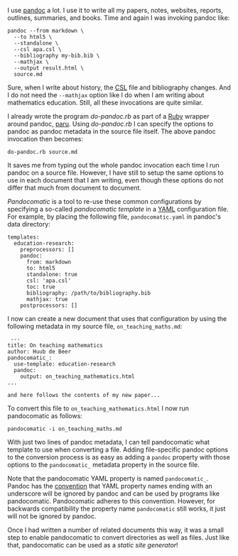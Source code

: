 I use [pandoc](http://pandoc.org/) a lot. I use it to write all my papers,
notes, websites, reports, outlines, summaries, and books. Time and again I was
invoking pandoc like: 

~~~{.bash}
pandoc --from markdown \
  --to html5 \
  --standalone \
  --csl apa.csl \
  --bibliography my-bib.bib \
  --mathjax \
  --output result.html \
  source.md
~~~

Sure, when I write about history, the [CSL](http://citationstyles.org/) file
and bibliography changes. And I do not need the `--mathjax` option like I do
when I am writing about mathematics education. Still, all these invocations
are quite similar. 
  
I already wrote the program *do-pandoc.rb* as part of a
[Ruby](https://www.ruby-lang.org/en/) wrapper around pandoc,
[paru](https://heerdebeer.org/Software/markdown/paru/). Using *do-pandoc.rb* I
can specify the options to pandoc as pandoc metadata in the source file
itself. The above pandoc invocation then becomes:

~~~{.bash}
do-pandoc.rb source.md
~~~

It saves me from typing out the whole pandoc invocation each time I run pandoc
on a source file. However, I have still to setup the same options to use in
each document that I am writing, even though these options do not differ that
much from document to document.

*Pandocomatic* is a tool to re-use these common configurations by specifying a
so-called *pandocomatic template* in a [YAML](http://yaml.org/) configuration
file. For example, by placing the following file, `pandocomatic.yaml` in
pandoc's data directory:

~~~{.yaml}
templates:
  education-research:
    preprocessors: []
    pandoc:
      from: markdown
      to: html5
      standalone: true
      csl: 'apa.csl'
      toc: true
      bibliography: /path/to/bibliography.bib
      mathjax: true
    postprocessors: []
~~~    

I now can create a new document that uses that configuration by using the
following metadata in my source file, `on_teaching_maths.md`:

~~~{.pandoc}
 ---
title: On teaching mathematics
author: Huub de Beer
pandocomatic_:
  use-template: education-research
  pandoc:
    output: on_teaching_mathematics.html
...

and here follows the contents of my new paper...
~~~
    
To convert this file to `on_teaching_mathematics.html` I now run pandocomatic
as follows:

~~~{.bash}   
pandocomatic -i on_teaching_maths.md
~~~

With just two lines of pandoc metadata, I can tell pandocomatic what template
to use when converting a file. Adding file-specific pandoc options to the
conversion process is as easy as adding a `pandoc` property with those options
to the `pandocomatic_` metadata property in the source file. 

Note that the pandocomatic YAML property is named `pandocomatic_`. Pandoc has
the [convention](http://pandoc.org/MANUAL.html#metadata-blocks) that YAML
property names ending with an underscore will be ignored by pandoc and can be
used by programs like pandocomatic. Pandocomatic adheres to this convention.
However, for backwards compatibility the property name `pandocomatic` still
works, it just will not be ignored by pandoc.

Once I had written a number of related documents this way, it was a small step
to enable pandocomatic to convert directories as well as files. Just like
that, pandocomatic can be used as a *static site generator*! 
